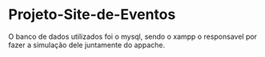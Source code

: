# Projeto-Site-de-Eventos

O banco de dados utilizados foi o mysql, sendo o xampp o responsavel por fazer a simulação dele juntamente do appache.
